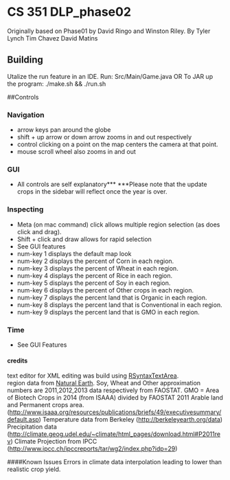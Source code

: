 # CS 351 DLP_phase02
Originally based on Phase01 by David Ringo and Winston Riley.
By 
Tyler Lynch 
Tim Chavez
David Matins

## Building
Utalize the run feature in an IDE.
Run: Src/Main/Game.java
OR
To JAR up the program:
    ./make.sh && ./run.sh

##Controls
### Navigation
* arrow keys pan around the globe
* shift + up arrow or down arrow zooms in and out respectively
* control clicking on a point on the map centers the camera at that point.
* mouse scroll wheel also zooms in and out
### GUI 
* All controls are self explanatory***
    ***Please note that the update crops in the sidebar will reflect once the year is over.


### Inspecting
* Meta (on mac command) click allows multiple region selection (as does click and drag).
* Shift + click and draw allows for rapid selection
* See GUI features
* num-key 1 displays the default map look
* num-key 2 displays the percent of Corn in each region.
* num-key 3 displays the percent of Wheat in each region.
* num-key 4 displays the percent of Rice in each region.
* num-key 5 displays the percent of Soy in each region.
* num-key 6 displays the percent of Other crops in each region.
* num-key 7 displays the percent land that is Organic in each region.
* num-key 8 displays the percent land that is Conventional in each region.
* num-key 9 displays the percent land that is GMO in each region.

### Time
* See GUI Features

#### credits
text editor for XML editing was build using [RSyntaxTextArea](https://github.com/bobbylight).  
region data from [Natural Earth](http://www.naturalearthdata.com).
Soy, Wheat and Other approximation numbers are 2011,2012,2013 data respectively from FAOSTAT.
GMO = Area of Biotech Crops in 2014 (from ISAAA) divided by FAOSTAT 2011 Arable land and Permanent crops area.
(http://www.isaaa.org/resources/publications/briefs/49/executivesummary/default.asp)
Temperature data from Berkeley (http://berkeleyearth.org/data)
Precipitation data (http://climate.geog.udel.edu/~climate/html_pages/download.html#P2011rev)
Climate Projection from IPCC (http://www.ipcc.ch/ipccreports/tar/wg2/index.php?idp=29)

####Known Issues
Errors in climate data interpolation leading to lower than realistic crop yield.